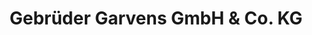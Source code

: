 ---
title: "Gebrüder Garvens GmbH & Co. KG"
url: /aerzen/gebrueder-garvens-gmbh-und-co-kg/
shop: Kamine & Öfen
---